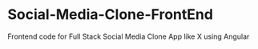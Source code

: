# Social-Media-Clone-FrontEnd
Frontend code for Full Stack Social Media Clone App like X using Angular
